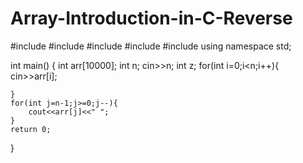 # Array-Introduction-in-C-Reverse
#include <cmath>
#include <cstdio>
#include <vector>
#include <iostream>
#include <algorithm>
using namespace std;


int main() {
    int arr[10000];
    int n;
    cin>>n;
    int z;
    for(int i=0;i<n;i++){
        cin>>arr[i];

    }  
    for(int j=n-1;j>=0;j--){
        cout<<arr[j]<<" ";
    }
    return 0;
}
